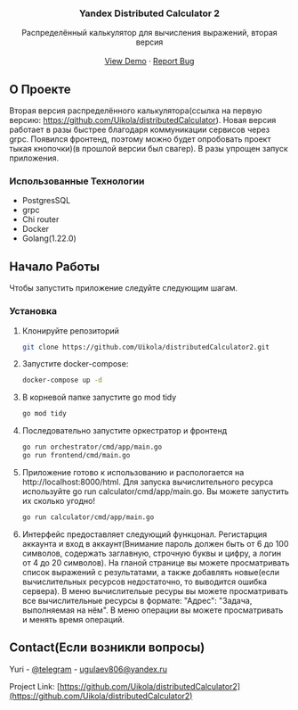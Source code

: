 <h3 align="center">Yandex Distributed Calculator 2</h3>

  <p align="center">
    Распределённый калькулятор для вычисления выражений, вторая версия
    <br />
    <br />
    <a href="https://github.com/Uikola/distributedCalculator2">View Demo</a>
    ·
    <a href="https://t.me/uikola">Report Bug</a>
  </p>

<!-- ABOUT THE PROJECT -->
## О Проекте
Вторая версия распределённого калькулятора(ссылка на первую версию: https://github.com/Uikola/distributedCalculator). Новая версия работает в разы быстрее благодаря коммуникации сервисов через grpc. Появился фронтенд, поэтому можно будет опробовать проект тыкая кнопочки)(в прошлой версии был свагер). В разы упрощен запуск приложения.

### Использованные Технологии

- PostgresSQL
- grpc
- Chi router
- Docker
- Golang(1.22.0)

<!-- GETTING STARTED -->
## Начало Работы

Чтобы запустить приложение следуйте следующим шагам.

### Установка

1. Клонируйте репозиторий
   ```sh
   git clone https://github.com/Uikola/distributedCalculator2.git
   ```

2. Запустите docker-compose:
   ```sh
   docker-compose up -d
   ```

3. В корневой папке запустите go mod tidy
   ```sh
   go mod tidy
   ```

4. Последовательно запустите оркестратор и фронтенд
   ```sh
   go run orchestrator/cmd/app/main.go
   go run frontend/cmd/main.go
   ```

5. Приложение готово к использованию и распологается на http://localhost:8000/html. Для запуска вычислительного ресурса используйте go run calculator/cmd/app/main.go. Вы можете запустить их сколько угодно!
   ```sh
   go run calculator/cmd/app/main.go
   ```

6. Интерфейс предоставляет следующий функцонал. Регистарция аккаунта и вход в аккаунт(Внимание пароль должен быть от 6 до 100 символов, содержать заглавную, строчную буквы и цифру, а логин от 4 до 20 символов). На гланой странице вы можете просматривать список выражений с результатами, а также добавлять новые(если вычислительных ресурсов недостаточно, то выводится ошибка сервера). В меню вычислительые ресуры вы можете просматривать все вычислительные ресурсы в формате: "Адрес": "Задача, выполняемая на нём". В меню операции вы можете просматривать и менять время операций.

<!-- CONTACT -->
## Contact(Если возникли вопросы)

Yuri - [@telegram](https://t.me/uikola) - ugulaev806@yandex.ru

Project Link: [https://github.com/Uikola/distributedCalculator2](https://github.com/Uikola/distributedCalculator2)
